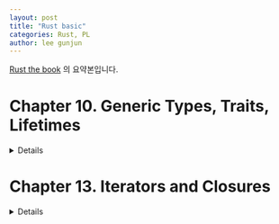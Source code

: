 ```yaml
---
layout: post
title: "Rust basic"
categories: Rust, PL
author: lee gunjun
---
```


[Rust the book](https://doc.rust-lang.org/book/) 의 요약본입니다.

# Chapter 10. Generic Types, Traits, Lifetimes

<details>
<div markdown="1">

## Generic

### Function

```
fn largest<T>(list: &[T]) -> T {
    let mut largest = list[0];

    for &item in list.iter() { // item 앞의 & 는 ref 를 벗겨내는 역할
        if item > largest { // -> Error
            largest = item;
        }
    }

    largest
}

fn main() {
    let numbers = vec![34, 50, 25, 100, 65];

    let result = largest(&numbers);
    println!("The largest number is {}", result);

    let chars = vec!['y', 'm', 'a', 'q'];

    let result = largest(&chars);
    println!("The largest char is {}", result);
}
```

place type name declarations inside angle brackets, <>, between the name of the function and the parameter list

참고: vector 를 argument 로 받을 때 Type 은 &[i32] 요렇게 함.

위 코드는 Error 가 발생함. 비교 연산을 가능케 하는 std::cmp::PartialOrd Trait 가 T Type 에 구현되어있지 않을 수 있기 때문임. 이에 대한 해결은 뒤에서 다시 보자. 

### Struct

struct 도 generic type parameter 사용 가능

```
struct Point<T> {
    x: T,
    y: T,
}
```

이렇게 하면

```
let first_point = Point{x: 1.0, y: 1.0};
let second_point = Point{x: 1.0, y: 1};
```

에서 첫 statement 은 컴파일이 되지만, 아래 statement 에서 컴파일 에러가 발생하는데 이는 두 타입이 다르기 때문.

```
struct Point<T, U> {
    x: T,
    y: U,
}
```

를 사용하여 해결 가능. 하지만 generic type 을 많이 사용하는 건 보통 코드를 더럽게 만들기 때문에 최대한 줄이자.

method 는 아래와 같이 짠다

```
impl<T> Point<T> {
    fn x(&self) -> &T {
        &self.x
    }
}
```

또는 specific type 에서만 동작하는 method 를 아래와 같이 짤 수도 있다.

```
impl Point<f32> {
    fn distance_from_origin(&self) -> f32 {
        (self.x.powi(2) + self.y.powi(2)).sqrt()
    }
}
```

T 가 f32 가 아닌 Point 들은 위의 method 를 가지지 못한다.

Generic type parameters in a struct definition aren’t always the same as those you use in that struct’s method signatures

```
struct Point<T, U> {
    x: T,
    y: U,
}

impl<T, U> Point<T, U> {
    fn mixup<V, W>(self, other: Point<V, W>) -> Point<T, W> {
        Point {
            x: self.x,
            y: other.y,
        }
    }
}
```

### Enum

enum Option<T> {
    Some(T),
    None,
}

enum Result<T, E> {
    Ok(T),
    Err(E),
}

Generic 을 사용해도 코드의 performance 저하는 전혀 없다. compile time 에 모든 generic type 을 concrete type 으로 바꾸는 Monomorphization 라 불리는 작업을 수행하기 때문.


## Trait

Trait 는 어떤 functionality 의 구현을 여러 타입들에게 강제하는 장치이다. 그리고 이를 통해 코드 중복을 없앨 수 있다.

두개의 Struct type: Newpaper, Tweet 를 가정하자.  
이 두 Struct 가 모두 summarize method 를 가진다하자

```
pub trait Summary {
    fn summarize(&self) -> String;
}
```

trait 의 Name 은 Summary 이고, 그 안에 method signature 를 정의했다.

이 trait 를 구현하는 모든 type 은 summarize 의 body 를 구현하는 코드를 가져야한다.

```
pub struct NewsArticle {
    pub headline: String,
    pub location: String,
    pub author: String,
    pub content: String,
}

impl Summary for NewsArticle {
    fn summarize(&self) -> String {
        format!("{}, by {} ({})", self.headline, self.author, self.location)
    }
}

pub struct Tweet {
    pub username: String,
    pub content: String,
    pub reply: bool,
    pub retweet: bool,
}

impl Summary for Tweet {
    fn summarize(&self) -> String {
        format!("{}: {}", self.username, self.content)
    }
}
```

한가지 주목해야하는 점은, trait 과 type 둘 중 하나라도 우리 crate local 에 있을때에만 그 type 에 그 trait 를 구현할 수 있다는 점입니다.  
즉 외부 라이브러리의 type 에 대해 외부 라이브러리의 trait 를 구현할 수 없습니다.  
예를 들어 Vec<T> 에 대한 Display trait 은 구현 불가능합니다.

참고로 

```
pub trait Summary {
    fn summarize(&self) -> String{
        String::from("(Read more...)")
    }
}
```

과 같이 trait 를 선언할 때 method 의 body 를 구현해줄수도 있습니다.  
이를 default implementation 이라 하며, trait 를 구현하는 type 에서 해당 method 를 구현하지 않았을때 default 로 행동하게 됩니다.

이제 이 trait 를 이용하여 코드 중복을 없애는 코드를 짜보자.

```
pub fn notify(item: impl Summary) {
    println!("Breaking news! {}", item.summarize());
}
```

와 같은 method 를 통해 코드 중복을 없앨 수 있다.

만약 trait 가 없었다면 각 type 별로 summarize 를 구현하고 notify 또한 구현해야 했을테지만, 이제는 summarize 만 각 type 별로 구현하고 notify 는 하나만 구현한뒤 Summary trait 를 구현하는 모든 타입에 대해 공유하도록 하면 된다.

```
pub fn notify<T: Summary>(item: T) {
    println!("Breaking news! {}", item.summarize());
}
```

똑같은 코드다. 하지만 더 간결하다. 이를 trait bounds 라고 부른다.

아래와 같은 코드를 통해 여러 trait 를 구현하는 타입에 대해 method 가 정의되도록 제한할수도 있다.

```
pub fn notify(item: impl Summary + Display) {
```

혹은

```
pub fn notify<T: Summary + Display>(item: T) {
```

trait bounds 를 사용해도 코드가 복잡해질 수 있다. 이는 where 를 통해 해결 가능하다. 

```
fn some_function<T: Display + Clone, U: Clone + Debug>(t: T, u: U) -> i32 {
```

위와 같은 복잡한 코드를 

```
fn some_function<T, U>(t: T, u: U) -> i32
    where T: Display + Clone,
          U: Clone + Debug
{
```

로 바꾸면 간결하지 않은가?

특정 trait 를 구현하는 type 을 return 하는 함수를 짤 수도 있다.

```
fn returns_summarizable() -> impl Summary {
    ...
}
```

위와 같은 method 는 Summary trait 를 구현하는 type 이면 전부 return 가능하다.

이제 앞에서 발생했던 largest 함수의 에러를 수정해보자.

```
fn largest<T: PartialOrd + Copy>(list: &[T]) -> T {
```

위와 같이 수정하면 성공이다. PartialOrd 는 크기비교 연산을 위해, Copy 는 `let mut largest = list[0];` statement 가 가능토록 만들기 위해 사용됐다.

## Lifetime

rust 는 dangling reference 를 방지하기 위해 lifetime 을 complie time 에 체크합니다.

아래의 코드가 dangling referene 에러를 유도하는 코드입니다.

```
{
    let r;

    {
        let x = 5;
        r = &x;
    }

    println!("r: {}", r);
}
```

compiler 는 borrow checker 를 통해 lifetime 을 체크합니다.

```
{
    let r;                // ---------+-- 'a
                          //          |
    {                     //          |
        let x = 5;        // -+-- 'b  |
        r = &x;           //  |       |
    }                     // -+       |
                          //          |
    println!("r: {}", r); //          |
}                         // ---------+
```

위 그림에서 lifetime 'b 가 'a 보다 빨리 끝나기 때문에 문제가 생긺을 쉽게 확인할 수 있습니다.

여기까지는 쉽죠. 그런데 아래와 같은 상황을 생각해봅시다.

```
fn main() {
    let string1 = String::from("abcd");
    let string2 = "xyz";

    let result = longest(string1.as_str(), string2);
    println!("The longest string is {}", result);
}

fn longest(x: &str, y: &str) -> &str { // -> Error!
    if x.len() > y.len() {
        x
    } else {
        y
    }
}
```

위 코드는 컴파일 에러가 발생하는데 lifetime 을 컴파일러가 알수가 없기 때문입니다.

longest 함수가 x 를 리턴하냐 혹은 y 를 리턴하냐에 따라 return value 의 lifetime 이 다를 것입니다.  
런타임에 lifetime 때문에 오류가 생기는 것을 막고자 rust 는 컴파일 시간에 lifetime 문제를 해결하고자 합니다.  
그래서 우리는 longest method 의 lifetime 을 직접 지정해줄 필요가 있습니다.

```
fn longest<'a>(x: &'a str, y: &'a str) -> &'a str {
    if x.len() > y.len() {
        x
    } else {
        y
    }
}
```

위와 같이 lifetime 을 명시해주면 x 와 y 의 lifetime 의 교집합으로 lifetime 이 결정됩니다.

### lifetime in struct

```
struct ImportantExcerpt<'a> {
    part: &'a str,
}

impl<'a> ImportantExcerpt<'a> {
    fn level(&self) -> i32 {
        3
    }
    fn announce_and_return_part(&self, announcement: &str) -> &str {
        println!("Attention please: {}", announcement);
        self.part
    }
}
```

### Lifetime Elision

rust 의 모든 reference 는 lifetime 을 가집니다. 그런데 우리는 지금까지 lifetime 를 명시해주지 않았는데도 컴파일은 성공적이었습니다. 그 이유는 컴파일러가 lifetime 을 유추해내기 때문입니다.

lifetime 을 유추하는 3가지 rule 이 있습니다. 이는 공식문서를 참조해주세요.

### Static Lifetime

static lifetime `'static` 가 명시된 변수들은 프로그램의 entire duration 의 lifetime 을 가진다. 모든 string literal 의 lifetime 은 '`static' 이다


## Summary

```
use std::fmt::Display;

fn longest_with_an_announcement<'a, T>(x: &'a str, y: &'a str, ann: T) -> &'a str
    where T: Display
{
    println!("Announcement! {}", ann);
    if x.len() > y.len() {
        x
    } else {
        y
    }
}
```

</div>
</details>


# Chapter 13. Iterators and Closures

<details>
<div markdown="1">

## Clouser

Rust 의 closure 는 변수를 전달, 다른 함수에 argument 로 전달이 가능한 anonymous function 이다.

함수와 다르게 closure 는 정의된 scope 의 변수를 capture 할 수 있다.

```
let add_one = |x| {
    x + 1
};
```

위 closure 은 아래와 같이 축약 가능

```
let add_one = |x| x + 1;
```

### Closure Type Inference and Annotation

closure 는 타입 명시해줄 필요 없음. 아래 처럼 가능하긴 함

```
let add_one = |x: i32| -> i32 {
    x + 1
};
```

타입은 closure 가 처음 실행 되는 statement 에서 결정됨. 즉 아래와 같은 상황에선 Compile error 발생

```
let example_closure = |x| x;

let s = example_closure(String::from("hello"));
let n = example_closure(5);
```

### lazy evaluation with `Fn` traits

모든 closure 은 `Fn`, `FnOnce`, `FnMut` 중 적어도 하나의 trait 을 구현함. 이들에 대해선 나중에 다룸.

일단 코드부터 보자.

```
struct Cacher<T>
    where T: Fn(u32) -> u32
{
    calculation: T,
    value: Option<u32>,
}

impl<T> Cacher<T>
    where T: Fn(u32) -> u32
{
    fn new(calculation: T) -> Cacher<T> {
        Cacher {
            calculation,
            value: None,
        }
    }

    fn value(&mut self, arg: u32) -> u32 {
        match self.value {
            Some(v) => v,
            None => {
                let v = (self.calculation)(arg);
                self.value = Some(v);
                v
            },
        }
    }
}
```

근데 실제 코딩에서 위와 같은 코드는 피해야 함

```
#[test]
fn call_with_different_values() {
    let mut c = Cacher::new(|a| a);

    let v1 = c.value(1);
    let v2 = c.value(2);

    assert_eq!(v2, 2);
}
```

이런 상황 생기면 망하니까. HashMap 이용해서 해결 가능.

### Capturing the Environments with Closures

다음 코드는 가능함. 

```
fn main() {
    let x = 4;

    let equal_to_x = |z| z == x;

    let y = 4;

    assert!(equal_to_x(y));
}
```

다음 코드는 불가능함. function 은 dynamic environment 를 capture 할 수 없기 때문.

```
fn main() {
    let x = 4;

    fn equal_to_x(z: i32) -> bool { z == x }

    let y = 4;

    assert!(equal_to_x(y));
}
```

closure 는 environment 를 capture 하기 위한 memory 를 지정하는 overhead 를 기꺼이 감수해내지만, function 은 그런 overhead 가 생기는걸 용서못함.

Closures 가 environment 의 value 를 capture 하는 방식에는 총 3가지가 있음.

`FnOnce`: closure 안으로 ownership 넘어옴.

`Fn`:  borrows values from the environment immutably

`FnMut`: borrows values from the environment mutably

위의 equal_to_x 는 `Fn` Trait 을 구현함. 이를 아래와 같은 코드로 변경하여 `FnOnce` 로 변경가능 (feat. `move` keyword)

```
fn main() {
    let x = vec![1, 2, 3];

    let equal_to_x = move |z| z == x;

    println!("can't use x here: {:?}", x);

    let y = vec![1, 2, 3];

    assert!(equal_to_x(y));
}
```

## Iterators

Rust 의 iterator 는 *lazy* 함. 아래는 iterator 를 선언하는 코드임. 선언할때 별짓 안함.

```
let v1 = vec![1, 2, 3];

let v1_iter = v1.iter();
```

모든 iterator 는 `Iterator` trait 를 구현함. `Iterator` trait 는 다음과 같음

```
trait Iterator {
    type Item;

    fn next(&mut self) -> Option<Self::Item>;

    // methods with default implementations elided
}
```

처음 보는 문법이 등장함. `type Item` 과  `Self::Item` 인데 이 둘은 associated type 을 정의함. chapter 19 에서 자세히 다룸.

일단은 Item 을 우리가 정의해줘야하며, 그게 next 메소드 리턴 값의 타입이 된다는 것만 알아두자.

vector 의 `iter` method 는 불변 참조를, `into_iter` 는 ownership 을 `iter_mut` 은 가변 참조를 next method 에서 리턴함.

next 를 호출하는 메서드들을 consuming adapters 라고 함. 말 그대로 iterator 를 소비해버리기 때문 (=ownership 를 가져가버림.)

```
#[test]
fn iterator_sum() {
    let v1 = vec![1, 2, 3];

    let v1_iter = v1.iter();

    let total: i32 = v1_iter.sum();

    assert_eq!(total, 6);
}
```

sum 이 consuming adapter 이고, sum method 호출 후에는 v1_iter 의 life 는 끝남.

또 다른 예로 map 이 있음.

```
let v1: Vec<i32> = vec![1, 2, 3];

let v2: Vec<_> = v1.iter().map(|x| x + 1).collect();

assert_eq!(v2, vec![2, 3, 4]);
```

custom iterator 를 만들어 보자.

```
struct Counter {
    count: u32,
}

impl Counter {
    fn new() -> Counter {
        Counter { count: 0 }
    }
}

impl Iterator for Counter {
    type Item = u32;

    fn next(&mut self) -> Option<Self::Item> {
        self.count += 1;

        if self.count < 6 {
            Some(self.count)
        } else {
            None
        }
    }
}
```

iterator 를 쓰는게 for 문 도는 것보다 속도가 빠름. loop unrolling 이 가능하기 때문인듯

</div>
</details>